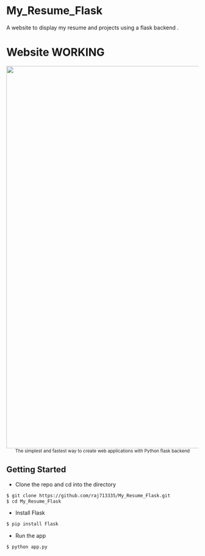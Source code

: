 # My_Resume_Flask
A website to display my resume and projects using a flask backend .



# Website WORKING

<p align="center">
    <img src="DEMO/demo.gif", width="1000">
    <br>
    <sup>The simplest and fastest way to create web applications with Python flask backend</sup>
</p>


## Getting Started
- Clone the repo and cd into the directory
```sh
$ git clone https://github.com/raj713335/My_Resume_Flask.git
$ cd My_Resume_Flask
```

- Install Flask

```sh
$ pip install Flask
```

- Run the app

```sh
$ python app.py
```



